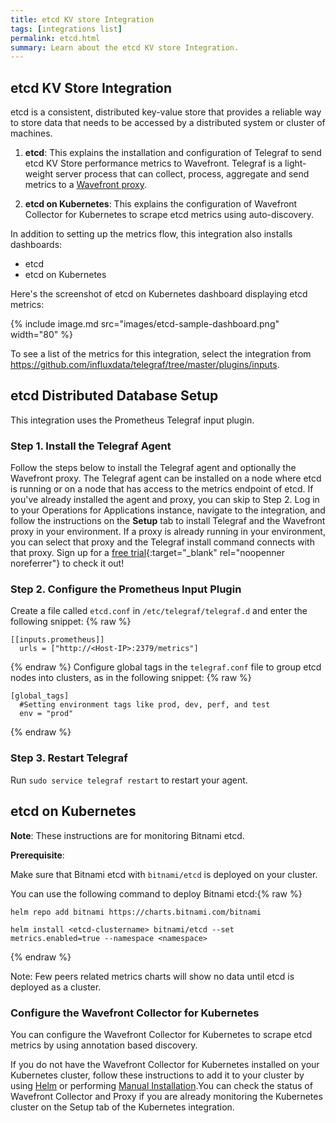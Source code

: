 ```yaml
---
title: etcd KV store Integration
tags: [integrations list]
permalink: etcd.html
summary: Learn about the etcd KV store Integration.
---
```

## etcd KV Store Integration

etcd is a consistent, distributed key-value store that provides a reliable way to store data that needs to be accessed by a distributed system or cluster of machines.

1. **etcd**: This explains the installation and configuration of Telegraf to send etcd KV Store performance metrics to Wavefront. Telegraf is a light-weight server process that can collect, process, aggregate and send metrics to a [Wavefront proxy](https://docs.wavefront.com/proxies.html).

2. **etcd on Kubernetes**: This explains the configuration of Wavefront Collector for Kubernetes to scrape etcd metrics using auto-discovery.

In addition to setting up the metrics flow, this integration also installs dashboards:
* etcd
* etcd on Kubernetes

Here's the screenshot of etcd on Kubernetes dashboard displaying etcd metrics:

{% include image.md src="images/etcd-sample-dashboard.png" width="80" %}


To see a list of the metrics for this integration, select the integration from <https://github.com/influxdata/telegraf/tree/master/plugins/inputs>.
## etcd Distributed Database Setup



This integration uses the Prometheus Telegraf input plugin.


### Step 1. Install the Telegraf Agent

Follow the steps below to install the Telegraf agent and optionally the Wavefront proxy. The Telegraf agent can be installed on a node where etcd is running or on a node that has access to the metrics endpoint of etcd. If you've already installed the agent and proxy, you can skip to Step 2.
Log in to your Operations for Applications instance, navigate to the integration, and follow the instructions on the **Setup** tab to install Telegraf and the Wavefront proxy in your environment. If a proxy is already running in your environment, you can select that proxy and the Telegraf install command connects with that proxy. Sign up for a [free trial](https://tanzu.vmware.com/observability-trial){:target="_blank" rel="noopenner noreferrer"} to check it out!

### Step 2. Configure the Prometheus Input Plugin

Create a file called `etcd.conf` in `/etc/telegraf/telegraf.d` and enter the following snippet:
{% raw %}
```
[[inputs.prometheus]]
  urls = ["http://<Host-IP>:2379/metrics"]
```
{% endraw %}
Configure global tags in the `telegraf.conf` file to group etcd nodes into clusters, as in the following snippet:
{% raw %}
```
[global_tags]
  #Setting environment tags like prod, dev, perf, and test
  env = "prod"
```
{% endraw %}

### Step 3. Restart Telegraf

Run `sudo service telegraf restart` to restart your agent.

## etcd on Kubernetes

**Note**: These instructions are for monitoring Bitnami etcd.

**Prerequisite**:

Make sure that Bitnami etcd with `bitnami/etcd` is deployed on your cluster.

You can use the following command to deploy Bitnami etcd:{% raw %}
```
helm repo add bitnami https://charts.bitnami.com/bitnami

helm install <etcd-clustername> bitnami/etcd --set metrics.enabled=true --namespace <namespace>
```
{% endraw %}

Note: Few peers related metrics charts will show no data until etcd is deployed as a cluster.

### Configure the Wavefront Collector for Kubernetes

You can configure the Wavefront Collector for Kubernetes to scrape etcd metrics by using annotation based discovery.

If you do not have the Wavefront Collector for Kubernetes installed on your Kubernetes cluster, follow these instructions to add it to your cluster by using [Helm](https://docs.wavefront.com/kubernetes.html#kubernetes-quick-install-using-helm) or performing [Manual Installation](https://docs.wavefront.com/kubernetes.html#kubernetes-manual-install).You can check the status of Wavefront Collector and Proxy if you are already monitoring the Kubernetes cluster on the Setup tab of the Kubernetes integration.




